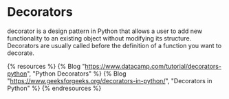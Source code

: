 # Decorators

decorator is a design pattern in Python that allows a user to add new functionality to an existing object without modifying its structure. Decorators are usually called before the definition of a function you want to decorate.

{% resources %}
  {% Blog "https://www.datacamp.com/tutorial/decorators-python", "Python Decorators" %}
  {% Blog "https://www.geeksforgeeks.org/decorators-in-python/", "Decorators in Python" %}
{% endresources %}
